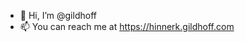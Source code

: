 - 👋 Hi, I’m @gildhoff
- 📫 You can reach me at https://hinnerk.gildhoff.com

<!---
gildhoff/gildhoff is a ✨ special ✨ repository because its `README.md` (this file) appears on your GitHub profile.
You can click the Preview link to take a look at your changes.
--->

